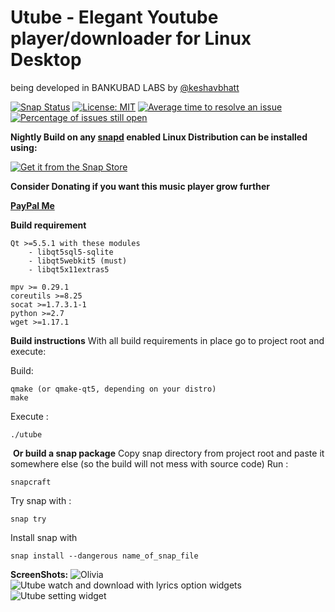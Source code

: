 # Utube - Elegant Youtube player/downloader for Linux Desktop

being developed in BANKUBAD LABS by [@keshavbhatt](https://github.com/keshavbhatt)

[![Snap Status](https://build.snapcraft.io/badge/keshavbhatt/ut.svg)](https://build.snapcraft.io/user/keshavbhatt/olivia) [![License: MIT](https://img.shields.io/badge/License-MIT-yellow.svg)](https://opensource.org/licenses/MIT) [![Average time to resolve an issue](http://isitmaintained.com/badge/resolution/keshavbhatt/ut.svg)](http://isitmaintained.com/project/keshavbhatt/olivia "Average time to resolve an issue") [![Percentage of issues still open](http://isitmaintained.com/badge/open/keshavbhatt/ut.svg)](http://isitmaintained.com/project/keshavbhatt/olivia "Percentage of issues still open") 

﻿**Nightly Build on any [snapd](https://docs.snapcraft.io/installing-snapd) enabled Linux Distribution can be installed using:**

[![Get it from the Snap Store](https://snapcraft.io/static/images/badges/en/snap-store-black.svg)](https://snapcraft.io/utube)

﻿**Consider Donating if you want this music player grow further**

[**PayPal Me**](https://paypal.me/keshavnrj/10)

﻿**Build requirement**

    Qt >=5.5.1 with these modules
        - libqt5sql5-sqlite
        - libqt5webkit5 (must)
        - libqt5x11extras5
        
    mpv >= 0.29.1
    coreutils >=8.25
    socat >=1.7.3.1-1
    python >=2.7
    wget >=1.17.1
    
**Build instructions**
With all build requirements in place go to project root and execute:

Build:

    qmake (or qmake-qt5, depending on your distro)
    make
    
Execute :

    ./utube
     
﻿
﻿**Or build a snap package**
Copy snap directory from project root and paste it somewhere else (so the build will not mess with source code)
Run :

    snapcraft
Try snap with :

    snap try
Install snap with

    snap install --dangerous name_of_snap_file

**ScreenShots:**
![Olivia](https://res.cloudinary.com/canonical/image/fetch/q_auto,f_auto,w_860/https://dashboard.snapcraft.io/site_media/appmedia/2019/09/Screenshot_from_2019-09-13_16-45-41.png)
![Utube watch and download with lyrics option widgets](https://res.cloudinary.com/canonical/image/fetch/q_auto,f_auto,w_860/https://dashboard.snapcraft.io/site_media/appmedia/2019/09/Screenshot_from_2019-09-13_16-46-58.png)
![Utube setting widget](https://res.cloudinary.com/canonical/image/fetch/q_auto,f_auto,w_860/https://dashboard.snapcraft.io/site_media/appmedia/2019/09/Screenshot_from_2019-09-13_16-48-14.png)

